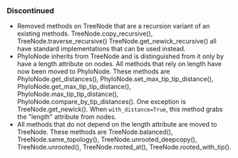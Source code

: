 <!--
A new scriv changelog fragment.

Uncomment the section that is right (remove the HTML comment wrapper).
-->

<!--
### Contributers

- A bullet item for the Contributers category.

-->
<!--
### ENH

- A bullet item for the ENH category.

-->
<!--
### BUG

- A bullet item for the BUG category.

-->
<!--
### DOC

- A bullet item for the DOC category.

-->
<!--
### Deprecations

- A bullet item for the Deprecations category.

-->

### Discontinued

- Removed methods on TreeNode that are a recursion variant of an
  existing methods. TreeNode.copy_recursive(), TreeNode.traverse_recursive()
  TreeNode.get_newick_recursive() all have standard implementations that can
  be used instead.
- PhyloNode inherits from TreeNode and is distinguished from it only by
  have a length attribute on nodes. All methods that rely on length
  have now been moved to PhyloNode. These methods are PhyloNode.get_distances(),
  PhyloNode.set_max_tip_tip_distance(), PhyloNode.get_max_tip_tip_distance(),
  PhyloNode.max_tip_tip_distance(), PhyloNode.compare_by_tip_distances().
  One exception is TreeNode.get_newick(). When `with_distance=True`, this
  method grabs the "length" attribute from nodes.
- All methods that do not depend on the length attribute are moved to TreeNode.
  These methods are TreeNode.balanced(), TreeNode.same_topology(),
  TreeNode.unrooted_deepcopy(), TreeNode.unrooted(), TreeNode.rooted_at(),
  TreeNode.rooted_with_tip().
